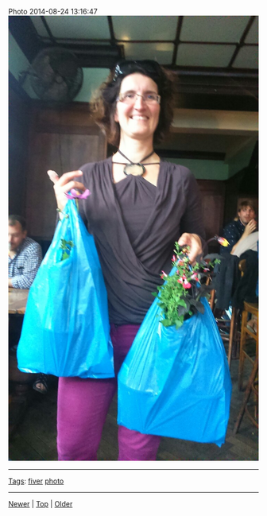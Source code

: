 <!--
title: Photo 2014-08-24 13
date: 2020-06-28T14:55:35.540Z
tags: fiver, photo
-->








Photo 2014-08-24 13:16:47
![](95636247487-0.jpg)

<!--BOTTOM-POST-NAVIGATION-->
---

[Tags](tags.md): [fiver](tag-fiver.md) [photo](tag-photo.md)

---

[Newer](95632345917.md) | [Top](index.md) | [Older](95636419257.md)